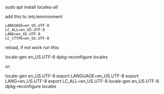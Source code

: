 


sudo apt install locales-all

add this to /etc/environment
```
LANGUAGE=en_US.UTF-8
LC_ALL=en_US.UTF-8
LANG=en_US.UTF-8
LC_CTYPE=en_US.UTF-8
```
reload, if not work run this:

locale-gen en_US.UTF-8
dpkg-reconfigure locales

or:

locale-gen en_US.UTF-8
export LANGUAGE=en_US.UTF-8
export LANG=en_US.UTF-8
export LC_ALL=en_US.UTF-8
locale-gen en_US.UTF-8
dpkg-reconfigure locales



